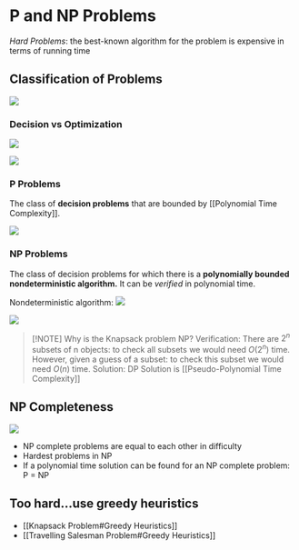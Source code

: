 # P and NP Problems
_Hard Problems_: the best-known algorithm for the problem is expensive in terms of running time
## Classification of Problems
![](https://i.imgur.com/WYRjqTz.png)
### Decision vs Optimization
![](https://i.imgur.com/AJKdFgY.png)

![](https://i.imgur.com/pndAEOL.png)

### P Problems
The class of __decision problems__ that are bounded by [[Polynomial Time Complexity]].

![](https://i.imgur.com/O6SIZkD.png)

### NP Problems
The class of decision problems for which there is a __polynomially bounded nondeterministic algorithm.__ It can be _verified_ in polynomial time.

Nondeterministic algorithm: ![](https://i.imgur.com/jqsNr81.png)

![](https://i.imgur.com/Sc32KDc.png)

> [!NOTE] Why is the Knapsack problem NP?
> Verification:
> There are $2^n$ subsets of n objects: to check all subsets we would need $O(2^n)$ time.
> However, given a guess of a subset: to check this subset we would need $O(n)$ time.
> Solution:
> DP Solution is [[Pseudo-Polynomial Time Complexity]]
## NP Completeness
![](https://i.imgur.com/ikXAvIN.png)

- NP complete problems are equal to each other in difficulty
- Hardest problems in NP
- If a polynomial time solution can be found for an NP complete problem: P = NP


## Too hard...use greedy heuristics
- [[Knapsack Problem#Greedy Heuristics]]
- [[Travelling Salesman Problem#Greedy Heuristics]]